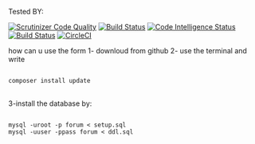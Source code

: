 Tested BY:


[![Scrutinizer Code Quality](https://scrutinizer-ci.com/g/Abo-khalaf/Project/badges/quality-score.png?b=main)](https://scrutinizer-ci.com/g/Abo-khalaf/Project/?branch=main)
[![Build Status](https://scrutinizer-ci.com/g/Abo-khalaf/Project/badges/build.png?b=main)](https://scrutinizer-ci.com/g/Abo-khalaf/Project/build-status/main)
[![Code Intelligence Status](https://scrutinizer-ci.com/g/Abo-khalaf/Project/badges/code-intelligence.svg?b=main)](https://scrutinizer-ci.com/code-intelligence)
[![Build Status](https://travis-ci.org/Abo-khalaf/Project.svg?branch=main)](https://travis-ci.org/Abo-khalaf/Project)
[![CircleCI](https://circleci.com/gh/Abo-khalaf/Project.svg?style=svg)](https://travis-ci.org/Abo-khalaf/Project)


how can u use the form
1- downloud from github
2- use the terminal and write

<pre>
<code>
composer install update
</code>
</pre>

3-install the database by:
<pre>
<code>
mysql -uroot -p forum < setup.sql
mysql -uuser -ppass forum < ddl.sql

</code>
</pre>